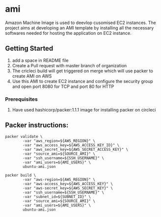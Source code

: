 # ami
Amazon Machine Image is used to deevlop cusomised EC2 instances.
The project aims at developing an AMI template by installing all the necessary softwares needed for hosting the application on EC2 instance.

## Getting Started

1. add a space in README file
2. Create a Pull request with master branch of organization
3. The cricleci build will get triggered on merge which will use packer to create AMI on AWS
4. Use this AMI to create EC2 instance and configure the security group and open port 8080 for TCP and port 80 for HTTP


### Prerequisites

1. Have used hashicorp/packer:1.1.1 image for installing packer on circleci

## Packer instructions:

    packer validate \
            -var "aws_region=${AWS_REGION}" \
            -var "aws_access_key=${AWS_ACCESS_KEY_ID}" \
            -var "aws_secret_key=${AWS_SECRET_ACCESS_KEY}" \
            -var "source_ami=${SOURCE_AMI}" \
            -var "ssh_username=${SSH_USERNAME}" \
            -var "ami_users=${AMI_USERS}" \
            ubuntu-ami.json

    packer build \
            -var "aws-region=${AWS_REGION}" \
            -var "aws-access_key=${AWS_ACCESS_KEY}" \
            -var "aws-secret_key=${AWS_SECRET_KEY}" \
            -var "ssh_username=${SSH_USERNAME}" \
            -var "subnet_id=${SUBNET_ID}" \
            -var "source_ami=${SOURCE_AMI}" \
            -var "ami_users=${AMI_USERS}" \
            ubuntu-ami.json